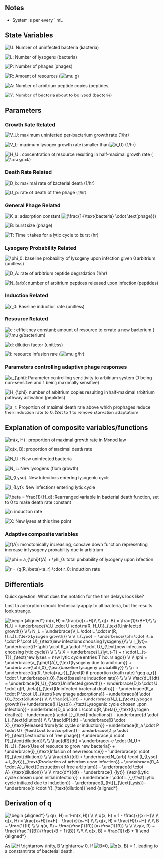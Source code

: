 ## Notes 
- System is per every 1 mL

## State Variables
<img src="https://tex.s2cms.ru/svg/U" alt="U" />: Number of uninfected bacteria (bacteria)

<img src="https://tex.s2cms.ru/svg/L" alt="L" />: Number of lysogens (bacteria)

<img src="https://tex.s2cms.ru/svg/P" alt="P" />: Number of phages (phages)

<img src="https://tex.s2cms.ru/svg/R" alt="R" />: Amount of resources (<img src="https://tex.s2cms.ru/svg/%5Cmu%20g" alt="\mu g" />)

<img src="https://tex.s2cms.ru/svg/A" alt="A" />: Number of arbitrium peptide copies (peptides)

<img src="https://tex.s2cms.ru/svg/Y" alt="Y" />: Number of bacteria about to be lysed (bacteria)

## Parameters 

### Growth Rate Related
<img src="https://tex.s2cms.ru/svg/V_U" alt="V_U" />: maximum uninfected per-bacterium growth rate (1/hr)

<img src="https://tex.s2cms.ru/svg/V_L" alt="V_L" />: maximum lysogen growth rate (smaller than <img src="https://tex.s2cms.ru/svg/V_U" alt="V_U" />) (1/hr)

<img src="https://tex.s2cms.ru/svg/H_U" alt="H_U" /> : concentration of resource resulting in half-maximal growth rate (<img src="https://tex.s2cms.ru/svg/%5Cmu%20g%2FmL" alt="\mu g/mL" />)

### Death Rate Related
<img src="https://tex.s2cms.ru/svg/D_b" alt="D_b" />: maximal rate of bacterial death (1/hr)

<img src="https://tex.s2cms.ru/svg/D_p" alt="D_p" />: rate of death of free phage (1/hr)

### General Phage Related
<img src="https://tex.s2cms.ru/svg/K_a" alt="K_a" />: adsorption constant <img src="https://tex.s2cms.ru/svg/(%5Cfrac%7B1%7D%7B%5Ctext%7Bbacteria%7D%20%5Ccdot%20%5Ctext%7Bphage%7D%7D)" alt="(\frac{1}{\text{bacteria} \cdot \text{phage}})" />

<img src="https://tex.s2cms.ru/svg/B" alt="B" />: burst size (phage)

<img src="https://tex.s2cms.ru/svg/T" alt="T" />: Time it takes for a lytic cycle to burst (hr)

### Lysogeny Probability Related

<img src="https://tex.s2cms.ru/svg/%5Cphi_0" alt="\phi_0" />: baseline probability of lysogeny upon infection given 0 arbitrium (unitless)

<img src="https://tex.s2cms.ru/svg/D_A" alt="D_A" />: rate of arbitrium peptide degradation (1/hr)

<img src="https://tex.s2cms.ru/svg/N_%7Barb%7D" alt="N_{arb}" />: number of arbitrium peptides released upon infection (peptides)

### Induction Related

<img src="https://tex.s2cms.ru/svg/r_0" alt="r_0" />: Baseline induction rate (unitless)

### Resource Related

<img src="https://tex.s2cms.ru/svg/e" alt="e" /> : efficiency constant; amount of resource to create a new bacterium (<img src="https://tex.s2cms.ru/svg/%5Cmu%20g" alt="\mu g" />/bacterium)

<img src="https://tex.s2cms.ru/svg/d" alt="d" />: dilution factor (unitless)

<img src="https://tex.s2cms.ru/svg/i" alt="i" />: resource infusion rate (<img src="https://tex.s2cms.ru/svg/%5Cmu%20g" alt="\mu g" />/hr)

### Parameters controlling adaptive phage responses

<img src="https://tex.s2cms.ru/svg/a_%7B%5Cphi%7D" alt="a_{\phi}" />: Parameter controlling sensitivity to arbitrium system (0 being non-sensitive and 1 being maximally sensitive)

<img src="https://tex.s2cms.ru/svg/H_%7B%5Cphi%7D" alt="H_{\phi}" />: number of arbitrium copies resulting in half-maximal arbitrium pathway activation (peptides)

<img src="https://tex.s2cms.ru/svg/a_r" alt="a_r" />: Proportion of maximal death rate above which prophages reduce their induction rate to 0. (Set to 1 to remove starvation adaptation)

## Explanation of composite variables/functions

<img src="https://tex.s2cms.ru/svg/m(x%2C%20H)" alt="m(x, H)" /> : proportion of maximal growth rate in Monod law

<img src="https://tex.s2cms.ru/svg/q(x%2C%20B)" alt="q(x, B)" />: proportion of maximal death rate
 
<img src="https://tex.s2cms.ru/svg/N_U" alt="N_U" /> : New uninfected bacteria 

<img src="https://tex.s2cms.ru/svg/N_L" alt="N_L" />: New lysogens (from growth)

<img src="https://tex.s2cms.ru/svg/I_%7BLyso%7D" alt="I_{Lyso}" />: New infections entering lysogenic cycle

<img src="https://tex.s2cms.ru/svg/I_%7BLyt%7D" alt="I_{Lyt}" />: New infections entering lytic cycle

<img src="https://tex.s2cms.ru/svg/%5Cbeta%20%3D%20%5Cfrac%7B1%7D%7BH_d%7D" alt="\beta = \frac{1}{H_d}" />: Rearranged variable in bacterial death function, set to 0 to make death rate constant  

<img src="https://tex.s2cms.ru/svg/r" alt="r" />: induction rate

<img src="https://tex.s2cms.ru/svg/X" alt="X" />: New lyses at this time point


### Adaptive composite variables
<img src="https://tex.s2cms.ru/svg/f(A)" alt="f(A)" />: monotonically increasing, concave down function representing increase in lysogeny probability due to arbitrium

<img src="https://tex.s2cms.ru/svg/%5Cphi%20%3D%20a_%7B%5Cphi%7Df(A)%20%2B%20%5Cphi_0" alt="\phi = a_{\phi}f(A) + \phi_0" />: total probability of lysogeny upon infection

<img src="https://tex.s2cms.ru/svg/r%20%3D%20(q(R%2C%20%5Cbeta)%3Ca_r)%20%5Ccdot%20r_0" alt="r = (q(R, \beta)&lt;a_r) \cdot r_0" />: induction rate

## Differentials

Quick question: What does the notation for the time delays look like?

Lost to adsorption should technically apply to all bacteria, but the results look strange.

<img src="https://tex.s2cms.ru/svg/%5Cbegin%20%7Baligned*%7D%0Am(x%2C%20H)%20%3D%20%5Cfrac%7Bx%7D%7Bx%2BH%7D%5C%5C%20%5C%5C%0Aq(x%2C%20B)%20%3D%20%5Cfrac%7B1%7D%7BxB%2B1%7D%5C%5C%20%5C%5C%0AN_U%20%3D%20%5Cunderbrace%7BV_U%20%5Ccdot%20U%20%5Ccdot%20m(R%2C%20H_U)%7D_%7B%5Ctext%7BUninfected%20growth%7D%7D%20%5C%5C%20%5C%5C%0AN_L%20%3D%20%20%5Cunderbrace%7BV_L%20%5Ccdot%20L%20%5Ccdot%20m(R%2C%20H_L)%7D_%7B%5Ctext%7BLysogen%20growth%7D%7D%20%5C%5C%20%5C%5C%0AI_%7BLyso%7D%20%3D%20%5Cunderbrace%7B%5Cphi%20%5Ccdot%20K_a%20%5Ccdot%20P%20%5Ccdot%20U%7D_%7B%5Ctext%7Bnew%20infections%20choosing%20lysogeny%7D%7D%5C%5C%20%5C%5C%20%0AI_%7Blyt%7D%3D%20%5Cunderbrace%7B(1-%20%5Cphi)%20%5Ccdot%20K_a%20%5Ccdot%20P%20%5Ccdot%20U%7D_%7B%5Ctext%7Bnew%20infections%20choosing%20lytic%20cycle%7D%7D%20%20%5C%5C%20%5C%5C%20%5C%5C%20%0AX%20%3D%20%5Cunderbrace%7BI_%7Blyt%2C%20t-T%7D%20%2B%20r%20%5Ccdot%20L_%7Bt-T%7D%7D_%7B%5Ctext%7Bnew%20lyses%20%3D%20new%20lytic%20cycle%20entries%20T%20hours%20ago%7D%7D%20%5C%5C%20%5C%5C%0A%5Cphi%20%3D%20%5Cunderbrace%7Ba_%7B%5Cphi%7Df(A)%7D_%7B%5Ctext%7Blysogeny%20due%20to%20arbitrium%7D%7D%20%2B%20%5Cunderbrace%7B%5Cphi_0%7D_%7B%5Ctext%7Bbaseline%20lysogeny%20probability%7D%7D%20%5C%5C%20%5C%5C%0Ar%20%3D%20%5Cunderbrace%7B(q(R%2C%20%5Cbeta)%3Ca_r)%7D_%7B%5Ctext%7B0%20if%20proportion%20death%20rate%7D%20%5Cgeq%20a_r%7D%7D%20%5Ccdot%20%20%5C%20%5Cunderbrace%7Br_0%7D_%7B%5Ctext%7Bbaseline%20induction%20rate%7D%7D%20%5C%5C%20%5C%5C%20%5C%5C%0A%5Cfrac%7BdU%7D%7Bdt%7D%20%3D%20%5Cunderbrace%7BN_U%7D_%7B%5Ctext%7BUninfected%20growth%7D%7D%20-%20%5Cunderbrace%7BD_b%20%5Ccdot%20U%20%5Ccdot%20q(R%2C%20%5Cbeta)%7D_%7B%5Ctext%7BUninfected%20bacterial%20deaths%7D%7D%20-%20%5Cunderbrace%7BK_a%20%5Ccdot%20P%20%5Ccdot%20U%7D_%7B%5Ctext%7BNew%20phage%20adsorptions%7D%7D%20-%20%5Cunderbrace%7Bd%20%5Ccdot%20U%7D_%7B%5Ctext%7Bdilution%7D%7D%20%5C%5C%20%5C%5C%0A%5Cfrac%7BdL%7D%7Bdt%7D%20%3D%20%5Cunderbrace%7BN_L%7D_%7B%5Ctext%7BLysogen%20growth%7D%7D%2B%20%5Cunderbrace%7BI_%7BLyso%7D%7D_%7B%5Ctext%7BLysogenic%20cycle%20chosen%20upon%20infection%7D%7D%20-%20%5Cunderbrace%7BD_b%20%5Ccdot%20L%20%5Ccdot%20q(R%2C%20%5Cbeta)%7D_%7B%5Ctext%7BLysogen%20deaths%7D%7D%20-%20%5Cunderbrace%7Br%20%5Ccdot%20L%7D_%7B%5Ctext%7BInductions%7D%7D%20-%20%5Cunderbrace%7Bd%20%5Ccdot%20L%7D_%7B%5Ctext%7Bdilution%7D%7D%20%5C%5C%20%5C%5C%0A%5Cfrac%7BdP%7D%7Bdt%7D%20%3D%20%5Cunderbrace%7BB%20%5Ccdot%20X%7D_%7B%5Ctext%7BReleased%20from%20lytic%20cycle%20or%20induction%7D%7D%20-%20%5Cunderbrace%7BK_a%20%5Ccdot%20P%20%5Ccdot%20U%7D_%7B%5Ctext%7BLost%20to%20adsorption%7D%7D%20-%20%5Cunderbrace%7BD_p%20%5Ccdot%20P%7D_%7B%5Ctext%7BDestruction%20of%20free%20phage%7D%7D%20-%5Cunderbrace%7Bd%20%5Ccdot%20P%7D_%7B%5Ctext%7Bdilution%7D%7D%5C%5C%20%5C%5C%0A%5Cfrac%7BdR%7D%7Bdt%7D%20%3D%20%5Cunderbrace%7B-e%20%5Ccdot%20(N_U%20%2B%20N_L)%7D_%7B%5Ctext%7BUse%20of%20resource%20to%20grow%20new%20bacteria%7D%7D%20%2B%20%5Cunderbrace%7Bi%7D_%7B%5Ctext%7BInfusion%20of%20new%20resource%7D%7D%20-%20%5Cunderbrace%7Bd%20%5Ccdot%20R%7D_%7B%5Ctext%7Bdilution%7D%7D%20%5C%5C%20%5C%5C%0A%5Cfrac%7BdA%7D%7Bdt%7D%20%3D%20%5Cunderbrace%7BN_%7Barb%7D%20%5Ccdot%20(I_%7BLyso%7D%20%2B%20I_%7Blyt%7D)%7D_%7B%5Ctext%7BProduction%20of%20arbitrium%20upon%20infection%7D%7D%20-%20%5Cunderbrace%7BD_A%20%5Ccdot%20A%7D_%7B%5Ctext%7BDestruction%20of%20free%20arbitrium%7D%7D%20-%20%5Cunderbrace%7Bd%20%5Ccdot%20A%7D_%7B%5Ctext%7Bdilution%7D%7D%20%5C%5C%20%5C%5C%0A%5Cfrac%7BdY%7D%7Bdt%7D%20%3D%20%5Cunderbrace%7BI_%7Blyt%7D%7D_%7B%5Ctext%7BLytic%20cycle%20chosen%20upon%20initial%20infection%7D%7D%20%2B%20%5Cunderbrace%7Br%20%5Ccdot%20L%20%7D_%7B%5Ctext%7BLytic%20cycle%20initiated%20due%20to%20induction%7D%7D%20-%20%5Cunderbrace%7BI_%7Blyt%7D%7D_%7B%5Ctext%7BLysis%7D%7D-%20%5Cunderbrace%7Bd%20%5Ccdot%20Y%7D_%7B%5Ctext%7Bdilution%7D%7D%0A%5Cend%20%7Baligned*%7D" alt="\begin {aligned*}
m(x, H) = \frac{x}{x+H}\\ \\
q(x, B) = \frac{1}{xB+1}\\ \\
N_U = \underbrace{V_U \cdot U \cdot m(R, H_U)}_{\text{Uninfected growth}} \\ \\
N_L =  \underbrace{V_L \cdot L \cdot m(R, H_L)}_{\text{Lysogen growth}} \\ \\
I_{Lyso} = \underbrace{\phi \cdot K_a \cdot P \cdot U}_{\text{new infections choosing lysogeny}}\\ \\ 
I_{lyt}= \underbrace{(1- \phi) \cdot K_a \cdot P \cdot U}_{\text{new infections choosing lytic cycle}}  \\ \\ \\ 
X = \underbrace{I_{lyt, t-T} + r \cdot L_{t-T}}_{\text{new lyses = new lytic cycle entries T hours ago}} \\ \\
\phi = \underbrace{a_{\phi}f(A)}_{\text{lysogeny due to arbitrium}} + \underbrace{\phi_0}_{\text{baseline lysogeny probability}} \\ \\
r = \underbrace{(q(R, \beta)&lt;a_r)}_{\text{0 if proportion death rate} \geq a_r}} \cdot  \ \underbrace{r_0}_{\text{baseline induction rate}} \\ \\ \\
\frac{dU}{dt} = \underbrace{N_U}_{\text{Uninfected growth}} - \underbrace{D_b \cdot U \cdot q(R, \beta)}_{\text{Uninfected bacterial deaths}} - \underbrace{K_a \cdot P \cdot U}_{\text{New phage adsorptions}} - \underbrace{d \cdot U}_{\text{dilution}} \\ \\
\frac{dL}{dt} = \underbrace{N_L}_{\text{Lysogen growth}}+ \underbrace{I_{Lyso}}_{\text{Lysogenic cycle chosen upon infection}} - \underbrace{D_b \cdot L \cdot q(R, \beta)}_{\text{Lysogen deaths}} - \underbrace{r \cdot L}_{\text{Inductions}} - \underbrace{d \cdot L}_{\text{dilution}} \\ \\
\frac{dP}{dt} = \underbrace{B \cdot X}_{\text{Released from lytic cycle or induction}} - \underbrace{K_a \cdot P \cdot U}_{\text{Lost to adsorption}} - \underbrace{D_p \cdot P}_{\text{Destruction of free phage}} -\underbrace{d \cdot P}_{\text{dilution}}\\ \\
\frac{dR}{dt} = \underbrace{-e \cdot (N_U + N_L)}_{\text{Use of resource to grow new bacteria}} + \underbrace{i}_{\text{Infusion of new resource}} - \underbrace{d \cdot R}_{\text{dilution}} \\ \\
\frac{dA}{dt} = \underbrace{N_{arb} \cdot (I_{Lyso} + I_{lyt})}_{\text{Production of arbitrium upon infection}} - \underbrace{D_A \cdot A}_{\text{Destruction of free arbitrium}} - \underbrace{d \cdot A}_{\text{dilution}} \\ \\
\frac{dY}{dt} = \underbrace{I_{lyt}}_{\text{Lytic cycle chosen upon initial infection}} + \underbrace{r \cdot L }_{\text{Lytic cycle initiated due to induction}} - \underbrace{I_{lyt}}_{\text{Lysis}}- \underbrace{d \cdot Y}_{\text{dilution}}
\end {aligned*}" />

## Derivation of q
<img src="https://tex.s2cms.ru/svg/%5Cbegin%20%7Baligned*%7D%20%5C%5C%0Aq(x%2C%20H)%20%3D%201-m(x%2C%20H))%20%5C%5C%20%5C%5C%0Aq(x%2C%20H)%20%3D%201%20-%20%5Cfrac%7Bx%7D%7Bx%2BH%7D%5C%5C%20%5C%5C%0Aq(x%2C%20H)%20%3D%20%5Cfrac%7Bx%2BH%7D%7Bx%2BH%7D%20-%20%5Cfrac%7Bx%7D%7Bx%2BH%7D%20%5C%5C%20%5C%5C%0Aq(x%2C%20H)%20%3D%20%5Cfrac%7BH%7D%7Bx%2BH%7D%20%20%5C%5C%20%5C%5C%20%0AB%20%3D%20%5Cfrac%7B1%7D%7BH%7D%20%5C%5C%20%5C%5C%0Aq(x%2C%20B)%20%3D%20%5Cfrac%7B%5Cfrac%7B1%7D%7BB%7D%7D%7Bx%2B%5Cfrac%7B1%7D%7BB%7D%7D%20%5C%5C%20%5C%5C%20%5C%5C%0Aq(x%2C%20B)%20%3D%20%5Cfrac%7B%5Cfrac%7B1%7D%7BB%7D%7D%7B%5Cfrac%7BxB%20%2B%201%7D%7BB%7D%7D%20%5C%5C%20%5C%5C%20%5C%5C%0Aq(x%2C%20B)%20%3D%20%5Cfrac%7B1%7D%7BxB%20%2B%201%7D%0A%5Cend%20%7Baligned*%7D" alt="\begin {aligned*} \\
q(x, H) = 1-m(x, H)) \\ \\
q(x, H) = 1 - \frac{x}{x+H}\\ \\
q(x, H) = \frac{x+H}{x+H} - \frac{x}{x+H} \\ \\
q(x, H) = \frac{H}{x+H}  \\ \\ 
B = \frac{1}{H} \\ \\
q(x, B) = \frac{\frac{1}{B}}{x+\frac{1}{B}} \\ \\ \\
q(x, B) = \frac{\frac{1}{B}}{\frac{xB + 1}{B}} \\ \\ \\
q(x, B) = \frac{1}{xB + 1}
\end {aligned*}" />

As <img src="https://tex.s2cms.ru/svg/H%20%5Crightarrow%20%5Cinfty%2C%20B%20%5Crightarrow%200" alt="H \rightarrow \infty, B \rightarrow 0" />. If <img src="https://tex.s2cms.ru/svg/B%3D0" alt="B=0" />, <img src="https://tex.s2cms.ru/svg/q(x%2C%20B)%20%3D%201" alt="q(x, B) = 1" />, leading to a constant rate of bacterial death.
